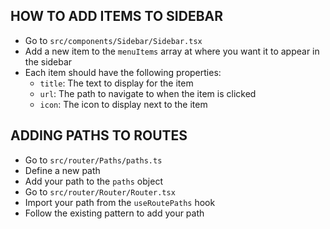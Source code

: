 ## HOW TO ADD ITEMS TO SIDEBAR

- Go to `src/components/Sidebar/Sidebar.tsx`
- Add a new item to the `menuItems` array at where you want it to appear in the sidebar
- Each item should have the following properties:
  - `title`: The text to display for the item
  - `url`: The path to navigate to when the item is clicked
  - `icon`: The icon to display next to the item

## ADDING PATHS TO ROUTES

- Go to `src/router/Paths/paths.ts`
- Define a new path
- Add your path to the `paths` object
- Go to `src/router/Router/Router.tsx`
- Import your path from the `useRoutePaths` hook
- Follow the existing pattern to add your path
